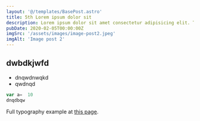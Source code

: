 ```yaml
---
layout: '@/templates/BasePost.astro'
title: 5th Lorem ipsum dolor sit
description: Lorem ipsum dolor sit amet consectetur adipisicing elit. Tenetur vero esse non molestias eos excepturi.
pubDate: 2020-02-05T00:00:00Z
imgSrc: '/assets/images/image-post2.jpeg'
imgAlt: 'Image post 2'
---
```

## dwbdkjwfd
- dnqwdnwqkd
- qwdnqd
```js
var a=  10
dnqdbqw
```
Full typography example at [this page](../sixth-post/).
